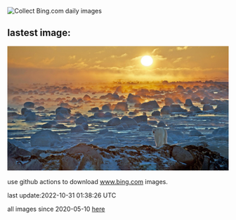 ![Collect Bing.com daily images](https://github.com/counter2015/bing-daily-images/workflows/Collect%20Bing.com%20daily%20images/badge.svg)
## lastest image:
![](images/SealRiver.jpg)

use github actions to download www.bing.com images.

last update:2022-10-31 01:38:26 UTC

all images since 2020-05-10 [here](https://github.com/counter2015/bing-daily-images/tree/master/images) 
